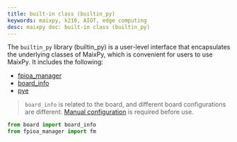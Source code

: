 ```yaml
---
title: built-in class (builtin_py)
keywords: maixpy, k210, AIOT, edge computing
desc: maixpy doc: built-in class (builtin_py)
---
```



The `builtin_py` library (builtin_py) is a user-level interface that encapsulates the underlying classes of MaixPy, which is convenient for users to use MaixPy. It includes the following:

* [fpioa_manager](fm.md)
* [board_info](board_info.md)
* [pye](pye.md)

> `board_info` is related to the board, and different board configurations are different. [Manual configuration](board_info.md) is required before use.

```python
from board import board_info
from fpioa_manager import fm
```
